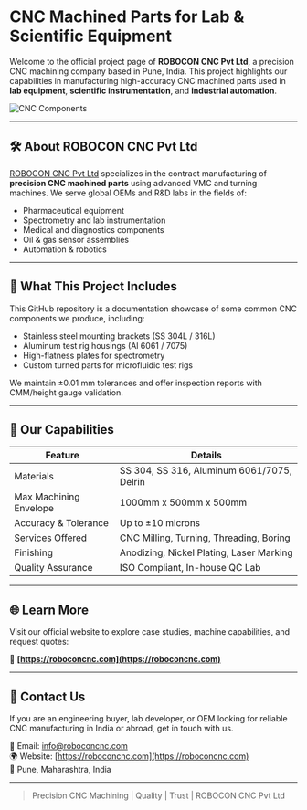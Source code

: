 
# CNC Machined Parts for Lab & Scientific Equipment

Welcome to the official project page of **ROBOCON CNC Pvt Ltd**, a precision CNC machining company based in Pune, India. This project highlights our capabilities in manufacturing high-accuracy CNC machined parts used in **lab equipment**, **scientific instrumentation**, and **industrial automation**.

![CNC Components](https://roboconcnc.com/files/cnc-lab-parts.jpg)

---

## 🛠️ About ROBOCON CNC Pvt Ltd

[ROBOCON CNC Pvt Ltd](https://roboconcnc.com) specializes in the contract manufacturing of **precision CNC machined parts** using advanced VMC and turning machines. We serve global OEMs and R&D labs in the fields of:

- Pharmaceutical equipment
- Spectrometry and lab instrumentation
- Medical and diagnostics components
- Oil & gas sensor assemblies
- Automation & robotics

---

## 🧩 What This Project Includes

This GitHub repository is a documentation showcase of some common CNC components we produce, including:

- Stainless steel mounting brackets (SS 304L / 316L)
- Aluminum test rig housings (Al 6061 / 7075)
- High-flatness plates for spectrometry
- Custom turned parts for microfluidic test rigs

We maintain ±0.01 mm tolerances and offer inspection reports with CMM/height gauge validation.

---

## 🔧 Our Capabilities

| Feature                         | Details                                      |
|--------------------------------|----------------------------------------------|
| Materials                      | SS 304, SS 316, Aluminum 6061/7075, Delrin   |
| Max Machining Envelope         | 1000mm x 500mm x 500mm                       |
| Accuracy & Tolerance           | Up to ±10 microns                            |
| Services Offered               | CNC Milling, Turning, Threading, Boring      |
| Finishing                      | Anodizing, Nickel Plating, Laser Marking     |
| Quality Assurance              | ISO Compliant, In-house QC Lab               |

---

## 🌐 Learn More

Visit our official website to explore case studies, machine capabilities, and request quotes:

🔗 **[https://roboconcnc.com](https://roboconcnc.com)**

---

## 📩 Contact Us

If you are an engineering buyer, lab developer, or OEM looking for reliable CNC manufacturing in India or abroad, get in touch with us.

📧 Email: info@roboconcnc.com  
🌍 Website: [https://roboconcnc.com](https://roboconcnc.com)  
📍 Pune, Maharashtra, India

---

> Precision CNC Machining | Quality | Trust | ROBOCON CNC Pvt Ltd
